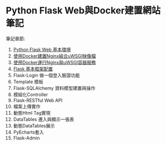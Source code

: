 # Python Flask Web與Docker建置網站筆記

筆記章節:
1. [Python Flask Web 基本環境](https://hackmd.io/WnMOqi1GR4SPBb1yeISy9w)
2. [使用Docker建置Nginx結合uWSGI映像檔](https://hackmd.io/CVdNFGTyTqKoMZRwauV2eg?both)
3. [使用Docker運行Nginx與uWSGI容器服務](https://hackmd.io/0VSgSzPHTfaAfwcO3mVZ1Q)
4. [Flask 基本框架配置](https://hackmd.io/Yyi0z84aTxuHtL5A21ew_g)
5. Flask-Login 做一個登入驗證功能
6. Template 模板
7. Flask-SQLAlchemy 資料模型建置與操作
8. 模組化Controller
9. Flask-RESTful Web API
10. 檔案上傳實作
11. 動態Html Tag實現
12. DataTables 遷入與顯示一張表
13. 動態DataTables展示
14. PyEcharts套入
15. Flask-Admin


